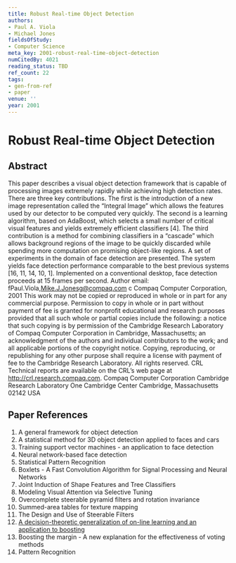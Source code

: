 ```yaml
---
title: Robust Real-time Object Detection
authors:
- Paul A. Viola
- Michael Jones
fieldsOfStudy:
- Computer Science
meta_key: 2001-robust-real-time-object-detection
numCitedBy: 4021
reading_status: TBD
ref_count: 22
tags:
- gen-from-ref
- paper
venue: ''
year: 2001
---
```


# Robust Real-time Object Detection

## Abstract

This paper describes a visual object detection framework that is capable of processing images extremely rapidly while achieving high detection rates. There are three key contributions. The first is the introduction of a new image representation called the “Integral Image” which allows the features used by our detector to be computed very quickly. The second is a learning algorithm, based on AdaBoost, which selects a small number of critical visual features and yields extremely efficient classifiers [4]. The third contribution is a method for combining classifiers in a “cascade” which allows background regions of the image to be quickly discarded while spending more computation on promising object-like regions. A set of experiments in the domain of face detection are presented. The system yields face detection performance comparable to the best previous systems [16, 11, 14, 10, 1]. Implemented on a conventional desktop, face detection proceeds at 15 frames per second. Author email: fPaul.Viola,Mike.J.Jonesg@compaq.com c Compaq Computer Corporation, 2001 This work may not be copied or reproduced in whole or in part for any commercial purpose. Permission to copy in whole or in part without payment of fee is granted for nonprofit educational and research purposes provided that all such whole or partial copies include the following: a notice that such copying is by permission of the Cambridge Research Laboratory of Compaq Computer Corporation in Cambridge, Massachusetts; an acknowledgment of the authors and individual contributors to the work; and all applicable portions of the copyright notice. Copying, reproducing, or republishing for any other purpose shall require a license with payment of fee to the Cambridge Research Laboratory. All rights reserved. CRL Technical reports are available on the CRL’s web page at http://crl.research.compaq.com. Compaq Computer Corporation Cambridge Research Laboratory One Cambridge Center Cambridge, Massachusetts 02142 USA

## Paper References

1. A general framework for object detection
2. A statistical method for 3D object detection applied to faces and cars
3. Training support vector machines - an application to face detection
4. Neural network-based face detection
5. Statistical Pattern Recognition
6. Boxlets - A Fast Convolution Algorithm for Signal Processing and Neural Networks
7. Joint Induction of Shape Features and Tree Classifiers
8. Modeling Visual Attention via Selective Tuning
9. Overcomplete steerable pyramid filters and rotation invariance
10. Summed-area tables for texture mapping
11. The Design and Use of Steerable Filters
12. [A decision-theoretic generalization of on-line learning and an application to boosting](1995-a-decision-theoretic-generalization-of-on-line-learning-and-an-application-to-boosting)
13. Boosting the margin - A new explanation for the effectiveness of voting methods
14. Pattern Recognition

